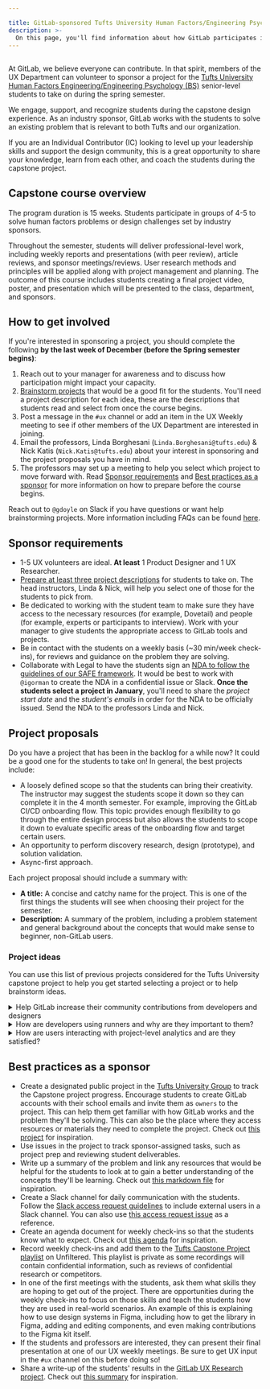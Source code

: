 ```yaml
---

title: GitLab-sponsored Tufts University Human Factors/Engineering Psychology Capstone Course
description: >-
  On this page, you'll find information about how GitLab participates in the Tufts University Capstone Project in the field of Human Factors Engineering.
---
```


##





At GitLab, we believe everyone can contribute. In that spirit, members of the UX Department can volunteer to sponsor a project for the [Tufts University Human Factors Engineering/Engineering Psychology (BS)](https://engineering.tufts.edu/me/current-students/undergraduate-program/bachelor-science-human-factors-engineering-bs) senior-level students to take on during the spring semester.

We engage, support, and recognize students during the capstone design experience. As an industry sponsor, GitLab works with the students to solve an existing problem that is relevant to both Tufts and our organization.

If you are an Individual Contributor (IC) looking to level up your leadership skills and support the design community, this is a great opportunity to share your knowledge, learn from each other, and coach the students during the capstone project.

## Capstone course overview

The program duration is 15 weeks. Students participate in groups of 4-5 to solve human factors problems or design challenges set by industry sponsors.

Throughout the semester, students will deliver professional-level work, including weekly reports and presentations (with peer review), article reviews, and sponsor meetings/reviews. User research methods and principles will be applied along with project management and planning. The outcome of this course includes students creating a final project video, poster, and presentation which will be presented to the class, department, and sponsors.

## How to get involved

If you're interested in sponsoring a project, you should complete the following **by the last week of December (before the Spring semester begins)**:
1. Reach out to your manager for awareness and to discuss how participation might impact your capacity.
1. [Brainstorm projects](#project-proposals) that would be a good fit for the students. You'll need a project description for each idea, these are the descriptions that students read and select from once the course begins.
2. Post a message in the `#ux` channel or add an item in the UX Weekly meeting to see if other members of the UX Department are interested in joining.
3. Email the professors, Linda Borghesani (`Linda.Borghesani@tufts.edu`) & Nick Katis (`Nick.Katis@tufts.edu`) about your interest in sponsoring and the project proposals you have in mind.
4. The professors may set up a meeting to help you select which project to move forward with. Read [Sponsor requirements](#sponsor-requirements) and [Best practices as a sponsor](#best-practices-as-a-sponsor) for more information on how to prepare before the course begins.

Reach out to `@gdoyle` on Slack if you have questions or want help brainstorming projects. More information including FAQs can be found [here](https://docs.google.com/document/d/1jA93GJCnmLdleKZjSunEqlHv3wSXTjLLvMNq9alXgf0/edit?usp=sharing).

## Sponsor requirements

- 1-5 UX volunteers are ideal. **At least** 1 Product Designer and 1 UX Researcher.
- [Prepare at least three project descriptions](#project-proposals) for students to take on. The head instructors, Linda & Nick, will help you select one of those for the students to pick from.
- Be dedicated to working with the student team to make sure they have access to the necessary resources (for example, Dovetail) and people (for example, experts or participants to interview). Work with your manager to give students the appropriate access to GitLab tools and projects.
- Be in contact with the students on a weekly basis (~30 min/week check-ins), for reviews and guidance on the problem they are solving.
- Collaborate with Legal to have the students sign an [NDA to follow the guidelines of our SAFE framework](https://gitlab.com/gitlab-org/gitlab-design/-/issues/2178#note_1254767831). It would be best to work with `@igorman` to create the NDA in a confidential issue or Slack. **Once the students select a project in January**, you'll need to share the *project start date* and the *student's emails* in order for the NDA to be officially issued. Send the NDA to the professors Linda and Nick.

## Project proposals

Do you have a project that has been in the backlog for a while now? It could be a good one for the students to take on! In general, the best projects include:
  - A loosely defined scope so that the students can bring their creativity. The instructor may suggest the students scope it down so they can complete it in the 4 month semester. For example, improving the GitLab CI/CD onboarding flow. This topic provides enough flexibility to go through the entire design process but also allows the students to scope it down to evaluate specific areas of the onboarding flow and target certain users.
  - An opportunity to perform discovery research, design (prototype), and solution validation.
  - Async-first approach.
  
Each project proposal should include a summary with:
 - **A title:** A concise and catchy name for the project. This is one of the first things the students will see when choosing their project for the semester.
 - **Description:** A summary of the problem, including a problem statement and general background about the concepts that would make sense to beginner, non-GitLab users.

### Project ideas

You can use this list of previous projects considered for the Tufts University capstone project to help you get started selecting a project or to help brainstorm ideas.

<details><summary>Help GitLab increase their community contributions from developers and designers</summary>

<a href="https://www.redhat.com/en/topics/open-source/what-is-open-source" target="_blank">Open-source</a> principles are at GitLab’s heart and are one of the reasons why GitLab users love the product. We depend on the <a href="https://about.gitlab.com/community/contribute/" target="_blank">community to contribute</a> to our product. Yes, that’s right! A developer, or even a designer, could contribute their own code or feature design, and it can end up being added to our product. We want as many community contributions as possible. This project is actually based on <a href="https://gitlab.com/gitlab-org/gitlab/-/issues/22578" target="_blank">an issue</a> that was brought up by a community contributor. You will focus on understanding how we can improve GitLab to motivate the community to make contributions. You’ll be running research with real users to understand developers’ and designers’ motivations to contribute code or designs. You’ll also create mockups (you can use our
<a href="https://www.figma.com/file/qEddyqCrI7kPSBjGmwkZzQ/Pajamas-UI-Kit" target="_blank">Pajamas UI kit in Figma</a>) based on what you learn and then validate them with real users.

</details>

<details><summary>How are developers using runners and why are they important to them?</summary>

Runners are at the core of <a href="https://docs.gitlab.com/ee/ci/" target="_blank">Continuous integration and deployment</a> (CI/CD), one of GitLab's primary offerings. Thousands of users use our <a href="https://docs.gitlab.com/ee/ci/runners/" target="_blank">GitLab SaaS Runners</a>, managed by our own GitLab team members. For those companies who run their own instances of GitLab and cannot use gitlab.com, <a href="https://docs.gitlab.com/runner/fleet_scaling/" target="_blank">bringing and managing their own runne</a> is required in order to use CI/CD features. We've done <a href="https://about.gitlab.com/handbook/engineering/development/ops/verify/runner/jtbd/#runner-enterprise-administration" target="_blank">extensive research</a> around the management and observability needs of platform engineers who are responsible for those runners, but what isn't clear is how developers (and others with lower permissions) make use of runners and what runner information is crucial for them to complete their jobs. You will focus on understanding the problem at hand by running research with real GitLab developers. You'll also create mockups <a href="https://www.figma.com/file/qEddyqCrI7kPSBjGmwkZzQ/Pajamas-UI-Kit" target="_blank">Pajamas UI kit in Figma</a> based on what you learn and then validate them with users.
Interview developers to understand how they are interacting with runners today and what type of information they need to know about runners (primary issue: <a href="https://gitlab.com/gitlab-org/ux-research/-/issues/225" target="_blank">Problem validation: How do developers (and others with the same, or less, permissions) interact with runners?</a>). Create mockup proposals to present this data that will replace the Project>CI/CD>Runners view and validate them with real developers.

</details>

<details><summary>How are users interacting with project-level analytics and are they satisfied?</summary>

 Various <a href="https://about.gitlab.com/handbook/product/personas/" target="_blank">personas</a> make use of our project-level analytics page for a number of different jobs. This can help organizations evaluate how they are doing throughout the <a href="https://about.gitlab.com/handbook/product-development-flow/" target="_blank">product development workflow</a>. After implementing these analytiocs pages, it is difficult to know how useful these are to users and where they use them within their workflows. Are they placed in the most ideal locations for users to efficiently complete their jobs? You will use <a href="https://about.gitlab.com/handbook/product/ux/heuristics" target="_blank">UX heuristics</a> and our <a href="https://about.gitlab.com/handbook/product/ux/dovetail/" target="_blank">catalog of existing research</a> to determine what these pages do well and what they don't. You'll also be redesigning the pages to make use of <a href="https://design.gitlab.com/" target="_blank">Pajamas standards</a> and validating that these new solutions positively impacts the <a href="https://about.gitlab.com/handbook/product/ux/jobs-to-be-done" target="_blank">jobs to be done (JTBD)</a> for these pages with real GitLab users. Make sure to work with your team to scope this down so you have enough time to complete this project! For example, focus solely on improving the <a href="https://gitlab.com/gitlab-org/gitlab/-/issues/352074" target="_blank">repository analytics page</a>.

 </details>

## Best practices as a sponsor

- Create a designated public project in the [Tufts University Group](https://gitlab.com/tufts-university) to track the Capstone project progress. Encourage students to create GitLab accounts with their school emails and invite them as `owners` to the project. This can help them get familiar with how GitLab works and the problem they'll be solving. This can also be the place where they access resources or materials they need to complete the project. Check out [this project](https://gitlab.com/tufts-university/tufts-university-capstone) for inspiration.
- Use issues in the project to track sponsor-assigned tasks, such as project prep and reviewing student deliverables.
- Write up a summary of the problem and link any resources that would be helpful for the students to look at to gain a better understanding of the concepts they'll be learning. Check out [this markdown file](https://gitlab.com/tufts-university/tufts-university-capstone/-/blob/main/resources.mde) for inspiration.
- Create a Slack channel for daily communication with the students. Follow the [Slack access request guidelines](/handbook/business-technology/end-user-services/onboarding-access-requests/access-requests/#slack-google-groups-1password-vaults-or-groups-access-requests) to include external users in a Slack channel. You can also use [this access request issue](https://gitlab.com/gitlab-com/team-member-epics/access-requests/-/issues/20173) as a reference.
- Create an agenda document for weekly check-ins so that the students know what to expect. Check out [this agenda](https://docs.google.com/document/d/1vz6VfQZm6awRlu9p5GCZHxGbU_rbK1vMx1C_eFZJKyc/edit?usp=sharing) for inspiration.
- Record weekly check-ins and add them to the [Tufts Capstone Project playlist](https://www.youtube.com/watch?v=ykRgoFRjNkE&list=PL05JrBw4t0KoZr3rjOL2xv5c66_C526nE) on Unfiltered. This playlist is private as some recordings will contain confidential information, such as reviews of confidential research or competitors.
- In one of the first meetings with the students, ask them what skills they are hoping to get out of the project. There are opportunities during the weekly check-ins to focus on those skills and teach the students how they are used in real-world scenarios. An example of this is explaining how to use design systems in Figma, including how to get the library in Figma, adding and editing components, and even making contributions to the Figma kit itself.
- If the students and professors are interested, they can present their final presentation at one of our UX weekly meetings. Be sure to get UX input in the `#ux` channel on this before doing so!
- Share a write-up of the students' results in the [GitLab UX Research project](https://gitlab.com/gitlab-org/ux-research). Check out [this summary](https://gitlab.com/gitlab-org/ux-research/-/issues/2500) for inspiration.

